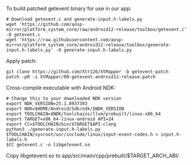To build patched getevent binary for use in our app:
```
# Download getevent.c and generate-input.h-labels.py
wget 'https://github.com/aosp-mirror/platform_system_core/raw/android12-release/toolbox/getevent.c' -O getevent.c
wget 'https://raw.githubusercontent.com/aosp-mirror/platform_system_core/android12-release/toolbox/generate-input.h-labels.py' -O generate-input.h-labels.py
```
Apply patch:
```
git clone https://github.com/Xtr126/XtMapper -b getevent-patch
patch -p0 -i XtMapper/00-getevent-android12-release.patch
```

Cross-compile executable with Android NDK:
```
# Change this to your downloaded NDK version 
export NDK_VERSION=25.1.8937393
export NDK=$HOME/Android/Sdk/ndk/$NDK_VERSION
export TOOLCHAIN=$NDK/toolchains/llvm/prebuilt/linux-x86_64 
export TARGET=x86_64-linux-android API=24
export CC=$TOOLCHAIN/bin/$TARGET$API-clang
python3 ./generate-input.h-labels.py $TOOLCHAIN/sysroot/usr/include/linux/input-event-codes.h > input.h-labels.h
$CC getevent.c -o libgetevent.so
```
Copy libgetevent.so to app/src/main/cpp/prebuilt/$TARGET_ARCH_ABI/ 
